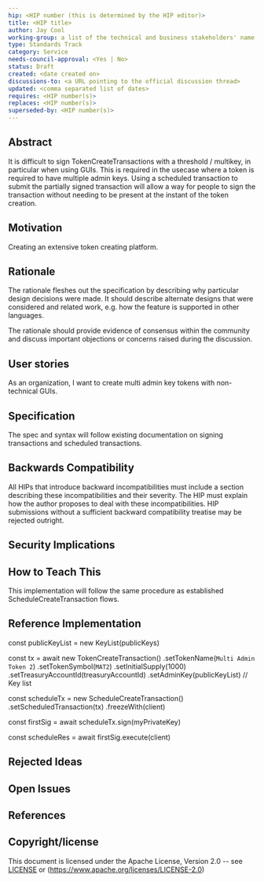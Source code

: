 ```yaml
---
hip: <HIP number (this is determined by the HIP editor)>
title: <HIP title>
author: Jay Cool
working-group: a list of the technical and business stakeholders' name(s) and/or username(s), or name(s) and email(s).
type: Standards Track
category: Service
needs-council-approval: <Yes | No>
status: Draft
created: <date created on>
discussions-to: <a URL pointing to the official discussion thread>
updated: <comma separated list of dates>
requires: <HIP number(s)>
replaces: <HIP number(s)>
superseded-by: <HIP number(s)>
---
```


## Abstract

It is difficult to sign TokenCreateTransactions with a threshold / multikey, in particular when using GUIs. This is required in the usecase where a token is required to have multiple admin keys. Using a scheduled transaction to submit the partially signed transaction will allow a way for people to sign the transaction without needing to be present at the instant of the token creation.

## Motivation

Creating an extensive token creating platform.

## Rationale

The rationale fleshes out the specification by describing why particular design decisions were made. It should describe alternate designs that were considered and related work, e.g. how the feature is supported in other languages.

The rationale should provide evidence of consensus within the community and discuss important objections or concerns raised during the discussion.

## User stories

As an organization, I want to create multi admin key tokens with non-technical GUIs.
  
## Specification

The spec and syntax will follow existing documentation on signing transactions and scheduled transactions.

## Backwards Compatibility

All HIPs that introduce backward incompatibilities must include a section describing these incompatibilities and their severity. The HIP must explain how the author proposes to deal with these incompatibilities. HIP submissions without a sufficient backward compatibility treatise may be rejected outright.

## Security Implications


## How to Teach This

This implementation will follow the same procedure as established ScheduleCreateTransaction flows.

## Reference Implementation

const publicKeyList = new KeyList(publicKeys)

const tx = await new TokenCreateTransaction()
    .setTokenName(`Multi Admin Token 2`)
    .setTokenSymbol(`MAT2`)
    .setInitialSupply(1000)
    .setTreasuryAccountId(treasuryAccountId)
    .setAdminKey(publicKeyList) // Key list

const scheduleTx = new ScheduleCreateTransaction()
    .setScheduledTransaction(tx)
    .freezeWith(client)

const firstSig = await scheduleTx.sign(myPrivateKey)

const scheduleRes = await firstSig.execute(client)

## Rejected Ideas


## Open Issues


## References


## Copyright/license

This document is licensed under the Apache License, Version 2.0 -- see [LICENSE](../LICENSE) or (https://www.apache.org/licenses/LICENSE-2.0)
